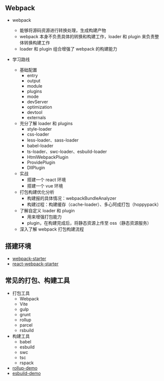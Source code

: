 ## Webpack

- webpack

  - 能够将源码资源进行转换处理，生成构建产物
  - webpack 本身不负责具体的转换和构建工作，loader 和 plugin 来负责整体转换构建工作
  - loader 和 plugin 组合增强了 webpack 的构建能力

- 学习路线
  - 基础配置
    - entry
    - output
    - module
    - plugins
    - mode
    - devServer
    - optimization
    - devtool
    - externals
  - 充分了解 loader 和 plugins
    - style-loader
    - css-loader
    - less-loader、sass-loader
    - babel-loader
    - ts-loader、swc-loader、esbuild-loader
    - HtmlWebpackPlugin
    - ProvidePlugin
    - DllPlugin
  - 实战
    - 搭建一个 react 环境
    - 搭建一个 vue 环境
  - 打包构建优化分析
    - 构建报的具体情况：webpackBundleAnalyzer
    - 构建过程：构建缓存（cache-loader）、多心阿成打包（hoppypack）
  - 了解自定义 loader 和 plugin
    - 用来增强打包能力
    - plugin，在构建完成后，将静态资源上传至 oss（静态资源服务）
  - 深入了解 webpack 打包构建流程

## 搭建环境

- [webpack-starter](https://github.com/JacobSuCHN/frond-end/tree/main/4.FEE/code/react-webpack-starter/)
- [react-webpack-starter](https://github.com/JacobSuCHN/frond-end/tree/main/4.FEE/code/react-webpack-starter/)

## 常见的打包、构建工具

- 打包工具
  - Webpack
  - Vite
  - gulp
  - grunt
  - rollup
  - parcel
  - rsbuild
- 构建工具
  - babel
  - esbuild
  - swc
  - tsc
  - rspack
- [rollup-demo](https://github.com/JacobSuCHN/frond-end/tree/main/4.FEE/code/rollup-demo/)
- [esbuild-demo](https://github.com/JacobSuCHN/frond-end/tree/main/4.FEE/code/esbuild-demo/)
